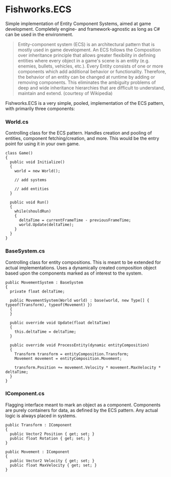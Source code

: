 # Fishworks.ECS
Simple implementation of Entity Component Systems, aimed at game development. Completely engine- and framework-agnostic as long as C# can be used in the environment.

>Entity-component system (ECS) is an architectural pattern that is mostly used in game development. An ECS follows the Composition over inheritance principle that allows greater flexibility in defining entities where every object in a game's scene is an entity (e.g. enemies, bullets, vehicles, etc.). Every Entity consists of one or more components which add additional behavior or functionality. Therefore, the behavior of an entity can be changed at runtime by adding or removing components. This eliminates the ambiguity problems of deep and wide inheritance hierarchies that are difficult to understand, maintain and extend.
> (courtesy of Wikipedia)

Fishworks.ECS is a very simple, pooled, implementation of the ECS pattern, with primarily three components:

### World.cs

Controlling class for the ECS pattern. Handles creation and pooling of entities, component fetching/creation, and more. This would be the entry point for using it in your own game.

```
class Game()
{
  public void Initialize()
  {
    world = new World();
    
    // add systems
    
    // add entities
  }
  
  public void Run()
  {
    while(shouldRun)
    {
      deltaTime = currentFrameTime - previousFrameTime;
      world.Update(deltaTime);
    }
  }
}
```

### BaseSystem.cs

Controlling class for entity compositions. This is meant to be extended for actual implementations. Uses a dynamically created composition object based upon the components marked as of interest to the system.

```
public MovementSystem : BaseSystem
{
  private float deltaTime;
  
  public MovementSystem(World world) : base(world, new Type[] { typeof(Transform), typeof(Movement) })
  {
  }
  
  public override void Update(float deltaTime)
  {
    this.deltaTime = deltaTime;
  }
  
  public override void ProcessEntity(dynamic entityComposition)
  {
    Transform transform = entityComposition.Transform;
    Movement movement = entityComposition.Movement;
    
    transform.Position += movement.Velocity * movement.MaxVelocity * deltaTime;
  }
}
```

### IComponent.cs

Flagging interface meant to mark an object as a component. Components are purely containers for data, as defined by the ECS pattern. Any actual logic is always placed in systems.

```
public Transform : IComponent
{
  public Vector2 Position { get; set; }
  public float Rotation { get; set; }
}

public Movement : IComponent
{
  public Vector2 Velocity { get; set; }
  public float MaxVelocity { get; set; }
}
```
